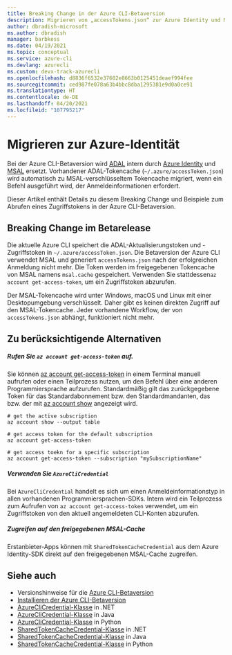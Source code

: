 ```yaml
---
title: Breaking Change in der Azure CLI-Betaversion
description: Migrieren von „accessTokens.json“ zur Azure Identity und MSAL
author: dbradish-microsoft
ms.author: dbradish
manager: barbkess
ms.date: 04/19/2021
ms.topic: conceptual
ms.service: azure-cli
ms.devlang: azurecli
ms.custom: devx-track-azurecli
ms.openlocfilehash: d8836f6532e37602e8663b0125451deaef994fee
ms.sourcegitcommit: ced987fe078a63b4bbc8dba1295381e9d0a0ce91
ms.translationtype: HT
ms.contentlocale: de-DE
ms.lasthandoff: 04/20/2021
ms.locfileid: "107795217"
---
```

# <a name="migrate-to-azure-identity"></a>Migrieren zur Azure-Identität

Bei der Azure CLI-Betaversion wird [ADAL](https://github.com/AzureAD/azure-activedirectory-library-for-python) intern durch [Azure Identity](https://github.com/Azure/azure-sdk-for-python/tree/master/sdk/identity/azure-identity) und [MSAL](https://github.com/AzureAD/microsoft-authentication-library-for-python) ersetzt. Vorhandener ADAL-Tokencache (`~/.azure/accessToken.json`) wird automatisch zu MSAL-verschlüsseltem Tokencache migriert, wenn ein Befehl ausgeführt wird, der Anmeldeinformationen erfordert.

Dieser Artikel enthält Details zu diesem Breaking Change und Beispiele zum Abrufen eines Zugriffstokens in der Azure CLI-Betaversion.

## <a name="beta-release-breaking-change"></a>Breaking Change im Betarelease

Die aktuelle Azure CLI speichert die ADAL-Aktualisierungstoken und -Zugriffstoken in `~/.azure/accessToken.json`. Die Betaversion der Azure CLI verwendet MSAL und generiert `accessTokens.json` nach der erfolgreichen Anmeldung nicht mehr.  Die Token werden im freigegebenen Tokencache von MSAL namens `msal.cache` gespeichert.  Verwenden Sie stattdessen`az account get-access-token`, um ein Zugriffstoken abzurufen. 

Der MSAL-Tokencache wird unter Windows, macOS und Linux mit einer Desktopumgebung verschlüsselt. Daher gibt es keinen direkten Zugriff auf den MSAL-Tokencache. Jeder vorhandene Workflow, der von `accessTokens.json` abhängt, funktioniert nicht mehr.

## <a name="alternatives-to-consider"></a>Zu berücksichtigende Alternativen

##### <a name="call-az-account-get-access-token"></a>Rufen Sie `az account get-access-token` auf.

Sie können [az account get-access-token](/cli/azure/account#az_account_get_access_token) in einem Terminal manuell aufrufen oder einen Teilprozess nutzen, um den Befehl über eine anderen Programmiersprache aufzurufen. Standardmäßig gilt das zurückgegebene Token für das Standardabonnement bzw. den Standardmandanten, das bzw. der mit [az account show](/cli/azure/account#az_account_show) angezeigt wird.

```azurecli
# get the active subscription
az account show --output table

# get access token for the default subscription
az account get-access-token

# get access toekn for a specific subscription
az account get-access-token --subscription "mySubscriptionName"
```

##### <a name="use-azureclicredential"></a>Verwenden Sie `AzureCliCredential`

Bei `AzureCliCredential` handelt es sich um einen Anmeldeinformationstyp in allen vorhandenen Programmiersprachen-SDKs. Intern wird ein Teilprozess zum Aufrufen von `az account get-access-token` verwendet, um ein Zugriffstoken von den aktuell angemeldeten CLI-Konten abzurufen. 

##### <a name="access-shared-msal-cache"></a>Zugreifen auf den freigegebenen MSAL-Cache

Erstanbieter-Apps können mit `SharedTokenCacheCredential` aus dem Azure Identity-SDK direkt auf den freigegebenen MSAL-Cache zugreifen.

## <a name="see-also"></a>Siehe auch
* Versionshinweise für die [Azure CLI-Betaversion](/cli/azure/release-notes-azure-cli?toc=%2Fcli%2Fazure%2Ftoc.json&bc=%2Fcli%2Fazure%2Fbreadcrumb%2Ftoc.json&tabs=azure-cli-beta)
* [Installieren der Azure CLI-Betaversion](/cli/azure/install-azure-cli-beta)
* [AzureCliCredential-Klasse](/dotnet/api/azure.identity.azureclicredential?view=azure-dotnet&preserve-view=true) in .NET
* [AzureCliCredential-Klasse](/python/api/azure-identity/azure.identity.azureclicredential?view=azure-python&preserve-view=true) in Java
* [AzureCliCredential-Klasse](/python/api/azure-identity/azure.identity.azureclicredential?view=azure-python&preserve-view=true) in Python
* [SharedTokenCacheCredential-Klasse](/dotnet/api/azure.identity.sharedtokencachecredential?view=azure-dotnet&preserve-view=true) in .NET
* [SharedTokenCacheCredential-Klasse](/java/api/com.azure.identity.sharedtokencachecredential?view=azure-java-stable&preserve-view=true) in Java
* [SharedTokenCacheCredential-Klasse](/python/api/azure-identity/azure.identity.sharedtokencachecredential?view=azure-python&preserve-view=true) in Python
